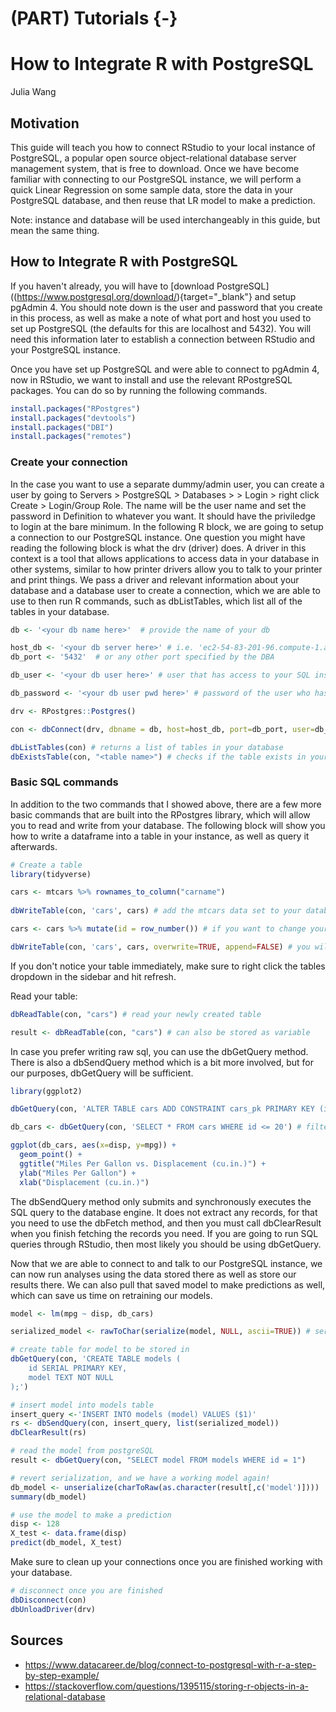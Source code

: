 # (PART) Tutorials {-}

# How to Integrate R with PostgreSQL

Julia Wang



## Motivation

This guide will teach you how to connect RStudio to your local instance of PostgreSQL, a popular open source object-relational database server management system, that is free to download. Once we have become familiar with connecting to our PostgreSQL instance, we will perform a quick Linear Regression on some sample data, store the data in your PostgreSQL database, and then reuse that LR model to make a prediction. 

Note: instance and database will be used interchangeably in this guide, but mean the same thing.

## How to Integrate R with PostgreSQL

If you haven't already, you will have to [download PostgreSQL]((https://www.postgresql.org/download/){target="_blank"} and setup pgAdmin 4. You should note down is the user and password that you create in this process, as well as make a note of what port and host you used to set up PostgreSQL (the defaults for this are localhost and 5432). You will need this information later to establish a connection between RStudio and your PostgreSQL instance.

Once you have set up PostgreSQL and were able to connect to pgAdmin 4, now in RStudio, we want to install and use the relevant RPostgreSQL packages. You can do so by running the following commands.


```r
install.packages("RPostgres")
install.packages("devtools")
install.packages("DBI")
install.packages("remotes")
```

### Create your connection
In the case you want to use a separate dummy/admin user, you can create a user by going to Servers > PostgreSQL > Databases > <database name> > Login > right click Create > Login/Group Role. The name will be the user name and set the password in Definition to whatever you want. It should have the priviledge to login at the bare minimum. In the following R block, we are going to setup a connection to our PostgreSQL instance. One question you might have reading the following block is what the drv (driver) does. A driver in this context is a tool that allows applications to access data in your database in other systems, similar to how printer drivers allow you to talk to your printer and print things. We pass a driver and relevant information about your database and a database user to create a connection, which we are able to use to then run R commands, such as dbListTables, which list all of the tables in your database.


```r
db <- '<your db name here>'  # provide the name of your db

host_db <- '<your db server here>' # i.e. 'ec2-54-83-201-96.compute-1.amazonaws.com or localhost if you are connecting to an instance on your own laptop'  
db_port <- '5432'  # or any other port specified by the DBA

db_user <- '<your db user here>' # user that has access to your SQL instance

db_password <- '<your db user pwd here>' # password of the user who has access to your SQL instance.

drv <- RPostgres::Postgres()

con <- dbConnect(drv, dbname = db, host=host_db, port=db_port, user=db_user, password=db_password)  

dbListTables(con) # returns a list of tables in your database
dbExistsTable(con, "<table name>") # checks if the table exists in your database
```

### Basic SQL commands
In addition to the two commands that I showed above, there are a few more basic commands that are built into the RPostgres library, which will allow you to read and write from your database. The following block will show you how to write a dataframe into a table in your instance, as well as query it afterwards.


```r
# Create a table
library(tidyverse)

cars <- mtcars %>% rownames_to_column("carname") 
  
dbWriteTable(con, 'cars', cars) # add the mtcars data set to your database as a table called "cars"

cars <- cars %>% mutate(id = row_number()) # if you want to change your data, such as adding an id column

dbWriteTable(con, 'cars', cars, overwrite=TRUE, append=FALSE) # you will need to pass in additional parameters. Overwrite will drop and recreate the table with your new data. Append just appends your data, your df needs to be in the same shape with the same variable names in order to work.
```

If you don't notice your table immediately, make sure to right click the tables dropdown in the sidebar and hit refresh.

Read your table:

```r
dbReadTable(con, "cars") # read your newly created table

result <- dbReadTable(con, "cars") # can also be stored as variable
```

In case you prefer writing raw sql, you can use the dbGetQuery method. There is also a dbSendQuery method which is a bit more involved, but for our purposes, dbGetQuery will be sufficient.


```r
library(ggplot2)

dbGetQuery(con, 'ALTER TABLE cars ADD CONSTRAINT cars_pk PRIMARY KEY (id)') # add primary key to the id column

db_cars <- dbGetQuery(con, 'SELECT * FROM cars WHERE id <= 20') # filter down our data set 

ggplot(db_cars, aes(x=disp, y=mpg)) + 
  geom_point() +
  ggtitle("Miles Per Gallon vs. Displacement (cu.in.)") +
  ylab("Miles Per Gallon") +
  xlab("Displacement (cu.in.)")
```

The dbSendQuery method only submits and synchronously executes the SQL query to the database engine. It does not extract any records, for that you need to use the dbFetch method, and then you must call dbClearResult when you finish fetching the records you need. If you are going to run SQL queries through RStudio, then most likely you should be using dbGetQuery.

Now that we are able to connect to and talk to our PostgreSQL instance, we can now run analyses using the data stored there as well as store our results there. We can also pull that saved model to make predictions as well, which can save us time on retraining our models.


```r
model <- lm(mpg ~ disp, db_cars)

serialized_model <- rawToChar(serialize(model, NULL, ascii=TRUE)) # serialize (convert string) model so it can be stored in database

# create table for model to be stored in
dbGetQuery(con, 'CREATE TABLE models (
	id SERIAL PRIMARY KEY,
	model TEXT NOT NULL
);') 

# insert model into models table
insert_query <-'INSERT INTO models (model) VALUES ($1)'
rs <- dbSendQuery(con, insert_query, list(serialized_model))
dbClearResult(rs)

# read the model from postgreSQL
result <- dbGetQuery(con, "SELECT model FROM models WHERE id = 1")

# revert serialization, and we have a working model again!
db_model <- unserialize(charToRaw(as.character(result[,c('model')])))
summary(db_model)

# use the model to make a prediction
disp <- 128
X_test <- data.frame(disp)
predict(db_model, X_test)
```

Make sure to clean up your connections once you are finished working with your database.


```r
# disconnect once you are finished
dbDisconnect(con)
dbUnloadDriver(drv)
```

## Sources
- https://www.datacareer.de/blog/connect-to-postgresql-with-r-a-step-by-step-example/
- https://stackoverflow.com/questions/1395115/storing-r-objects-in-a-relational-database
